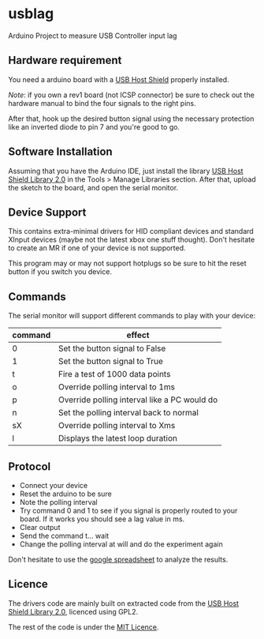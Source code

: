 # usblag

Arduino Project to measure USB Controller input lag

## Hardware requirement

You need a arduino board with a [USB Host Shield](https://github.com/felis/USB_Host_Shield_2.0) properly installed.

_Note_: if you own a rev1 board (not ICSP connector) be sure to check out the hardware manual to bind the four signals to the right pins.

After that, hook up the desired button signal using the necessary protection like an inverted diode to pin 7 and you're good to go.

## Software Installation

Assuming that you have the Arduino IDE, just install the library [USB Host Shield Library 2.0](https://github.com/felis/USB_Host_Shield_2.0)
in the Tools > Manage Libraries section. After that, upload the sketch to the board, and open the serial monitor.

## Device Support
This contains extra-minimal drivers for HID compliant devices and standard XInput devices (maybe not the latest xbox one stuff thought). Don't hesitate to create an MR if one of your device is not supported.

This program may or may not support hotplugs so be sure to hit the reset button if you switch you device.

## Commands
The serial monitor will support different commands to play with your device:

| command | effect |
| ------ | ------ |
| 0 | Set the button signal to False |
| 1 | Set the button signal to True |
| t | Fire a test of 1000 data points |
| o | Override polling interval to 1ms |
| p | Override polling interval like a PC would do |
| n | Set the polling interval back to normal |
| sX | Override polling interval to Xms |
| l | Displays the latest loop duration |

## Protocol

* Connect your device
* Reset the arduino to be sure
* Note the polling interval
* Try command 0 and 1 to see if you signal is properly routed to your board. If it works you should see a lag value in ms.
* Clear output
* Send the command t... wait
* Change the polling interval at will and do the experiment again
 
Don't hesitate to use the [google spreadsheet](https://docs.google.com/spreadsheets/d/1kG7k6A1OHC0YIzG-KFlUMSfKDR1uYCY3-1D4dpXatsc/edit?usp=sharing) to analyze the results.

## Licence
The drivers code are mainly built on extracted code from the [USB Host Shield Library 2.0](https://github.com/felis/USB_Host_Shield_2.0), licenced using GPL2.

The rest of the code is under the [MIT Licence](LICENSE).